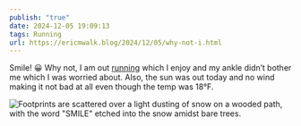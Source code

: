 ```yaml
---
publish: "true"
date: 2024-12-05 19:09:13
tags: Running
url: https://ericmwalk.blog/2024/12/05/why-not-i.html
---
```


Smile! 😀
Why not, I am out [running](https://strava.com/activities/13054197238) which I enjoy and my ankle didn’t bother me which I was worried about. Also, the sun was out today and no wind making it not bad at all even though the temp was 18°F.

![Footprints are scattered over a light dusting of snow on a wooded path, with the word "SMILE" etched into the snow amidst bare trees.](https://ericmwalk.blog/uploads/2024/img-1124.jpeg)
